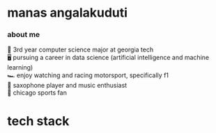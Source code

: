 # manas angalakuduti
### about me
:bee:  3rd year computer science major at georgia tech  
:desktop_computer:  pursuing a career in data science (artificial intelligence and machine learning)  
:racing_car:  enjoy watching and racing motorsport, specifically f1  
:saxophone:  saxophone player and music enthusiast  
:basketball:  chicago sports fan  


# tech stack
<!-- <img src="" width=30 height=30 />  <br/>
Python  
Java  
Spring Boot  
Node.js  
Angular  
HTML  
MySQL  
Swift  
Xcode  
Google Firebase  
Google Cloud  
Jenkins  
TensorFlow

-->
<!--
Spring Boot, Angular other techs

also section about interests such as f1, chicago sports, music (check out my spotify)
-->
<!--
**manasangalakuduti/manasangalakuduti** is a ✨ _special_ ✨ repository because its `README.md` (this file) appears on your GitHub profile.

Here are some ideas to get you started:

- 🔭 I’m currently working on ...
- 🌱 I’m currently learning ...
- 👯 I’m looking to collaborate on ...
- 🤔 I’m looking for help with ...
- 💬 Ask me about ...
- 📫 How to reach me: ...
- 😄 Pronouns: ...
- ⚡ Fun fact: ...
-->
